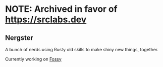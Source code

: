 # NOTE: Archived in favor of https://srclabs.dev

## Nergster

A bunch of nerds using Rusty old skills to make shiny new things, together.

Currently working on [Fossy](https://github.com/nergster/fossy/)
